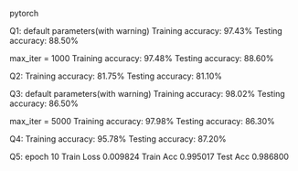 pytorch

Q1:
default parameters(with warning)
Training accuracy: 97.43%
Testing accuracy: 88.50%

max_iter = 1000
Training accuracy: 97.48%
Testing accuracy: 88.60%

Q2:
Training accuracy: 81.75%
Testing accuracy: 81.10%

Q3:
default parameters(with warning)
Training accuracy: 98.02%
Testing accuracy: 86.50%

max_iter = 5000
Training accuracy: 97.98%
Testing accuracy: 86.30%

Q4:
Training accuracy: 95.78%
Testing accuracy: 87.20%

Q5:
epoch 10
Train Loss	 0.009824
Train Acc	 0.995017
Test Acc	 0.986800